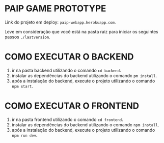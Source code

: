# PAIP GAME PROTOTYPE
Link do projeto em deploy: `paip-webapp.herokuapp.com`.

Leve em consideração que você está na pasta raiz para iniciar os seguintes passos `./lastversion`.
# COMO EXECUTAR O BACKEND

1. ir na pasta backend utilizando o comando `cd backend`.
2. instalar as dependências do backend utilizando o comando `pm install`.
3. após a instalação do backend, execute o projeto utilizando o comando `npm start`.

# COMO EXECUTAR O FRONTEND

1. ir na pasta frontend utilizando o comando `cd frontend`.
2. instalar as dependências do backend utilizando o comando `npm install`.
3. após a instalação do backend, execute o projeto utilizando o comando `npm run dev`.

